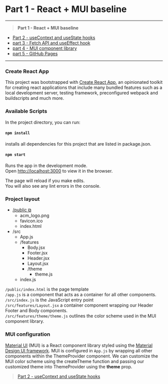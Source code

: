 # Part 1 - React + MUI baseline

<hr />

> **Part 1 - React + MUI baseline**
+ [Part 2 - useContext and useState hooks](https://github.com/rosealexander/react-mui-workshop/tree/part2-useContext%26useState)
+ [part 3 - Fetch API and useEffect hook](https://github.com/rosealexander/react-mui-workshop/tree/part3-useEffect+useMemo)
+ [part 4 - MUI component library](https://github.com/rosealexander/react-mui-workshop/tree/part4-MUI)
+ [part 5 - GitHub Pages](https://github.com/rosealexander/react-mui-workshop/tree/part5-GitHub-Pages)

<hr />

### Create React App
This project was bootstrapped with [Create React App](https://create-react-app.dev/docs/getting-started), an opinionated 
toolkit for creating react applications that include many bundled features such as a local development server, 
testing framework, preconfigured webpack and buildscripts and much more.

### Available Scripts
In the project directory, you can run:

#### `npm install`
installs all dependencies for this project that are listed in package.json.

#### `npm start`
Runs the app in the development mode.\
Open [http://localhost:3000](http://localhost:3000) to view it in the browser.

The page will reload if you make edits.\
You will also see any lint errors in the console.

###  Project layout
* [/public ⧉](https://create-react-app.dev/docs/using-the-public-folder/)
  * acm_logo.png
  * favicon.ico
  * index.html
* /src
  * App.js
  * /features
    * Body.jsx
    * Footer.jsx
    * Header.jsx
    * Layout.jsx
    * /theme
      * theme.js
  * index.js
  
`/public/index.html`  is the page template\
`/app.js` is a component that acts as a container for all other components.\
`/src/index.js` is the JavaScript entry point\
`/src/features/Layout.jsx` a container component wrapping our Header Footer and Body components.\
`/src/features/theme/theme.js` outlines the color scheme used in the MUI component library.

### MUI configuration
[Material UI](https://mui.com) (MUI) is a React component library styled using the
[Material Design UI framework](https://material.io/design/introduction). MUI is configured in `App.js` by wrapping all
other components within the ThemeProvider component. We can customize the MUI color scheme using the createTheme 
function and passing our customized theme into ThemeProvider using the **theme** prop.

> [Part 2 - useContext and useState hooks](https://github.com/CSUN-ACM/react-mui-workshop/tree/Part2-useContext%26useState)
